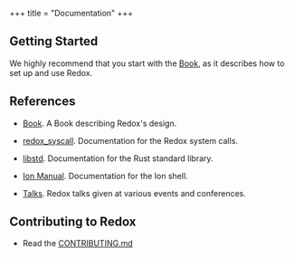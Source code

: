 +++
title = "Documentation"
+++

## Getting Started

We highly recommend that you start with the [Book](https://doc.redox-os.org/book/), as it describes how to set up and use Redox.

## References

- [Book](https://doc.redox-os.org/book/). A Book describing Redox's design.

- [redox_syscall](https://docs.rs/redox_syscall/latest/syscall/). Documentation for the Redox system calls.

- [libstd](https://doc.rust-lang.org/stable/std/). Documentation for the Rust standard library.

- [Ion Manual](https://doc.redox-os.org/ion-manual/). Documentation for the Ion shell.

- [Talks](/talks/). Redox talks given at various events and conferences.

## Contributing to Redox

- Read the [CONTRIBUTING.md](https://gitlab.redox-os.org/redox-os/redox/-/blob/master/CONTRIBUTING.md)
